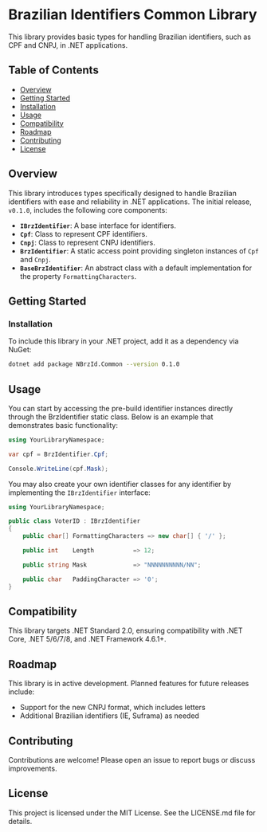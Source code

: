 # Brazilian Identifiers Common Library

This library provides basic types for handling Brazilian identifiers, such as CPF and CNPJ, in .NET applications.

## Table of Contents
- [Overview](#overview)
- [Getting Started](#getting-started)
- [Installation](#installation)
- [Usage](#usage)
- [Compatibility](#compatibility)
- [Roadmap](#roadmap)
- [Contributing](#contributing)
- [License](#license)

## Overview

This library introduces types specifically designed to handle Brazilian identifiers with ease and reliability in .NET applications. The initial release, `v0.1.0`, includes the following core components:
- **`IBrzIdentifier`**: A base interface for identifiers.
- **`Cpf`**: Class to represent CPF identifiers.
- **`Cnpj`**: Class to represent CNPJ identifiers.
- **`BrzIdentifier`**: A static access point providing singleton instances of `Cpf` and `Cnpj`.
- **`BaseBrzIdentifier`**: An abstract class with a default implementation for the property `FormattingCharacters`.

## Getting Started

### Installation

To include this library in your .NET project, add it as a dependency via NuGet:

```sh
dotnet add package NBrzId.Common --version 0.1.0
```

## Usage

You can start by accessing the pre-build identifier instances directly through the BrzIdentifier static class. Below is an example that demonstrates basic functionality:

```csharp
using YourLibraryNamespace;

var cpf = BrzIdentifier.Cpf;

Console.WriteLine(cpf.Mask);
```

You may also create your own identifier classes for any identifier by implementing the `IBrzIdentifier` interface:

```csharp
using YourLibraryNamespace;

public class VoterID : IBrzIdentifier
{
    public char[] FormattingCharacters => new char[] { '/' };

    public int    Length           => 12;

    public string Mask             => "NNNNNNNNNN/NN";

    public char   PaddingCharacter => '0';
}
```

## Compatibility

This library targets .NET Standard 2.0, ensuring compatibility with .NET Core, .NET 5/6/7/8, and .NET Framework 4.6.1+.

## Roadmap

This library is in active development. Planned features for future releases include:
- Support for the new CNPJ format, which includes letters
- Additional Brazilian identifiers (IE, Suframa) as needed

## Contributing

Contributions are welcome! Please open an issue to report bugs or discuss improvements.

## License

This project is licensed under the MIT License. See the LICENSE.md file for details.
